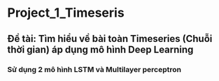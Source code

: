 # Project_1_Timeseris
## Đề tài: Tìm hiểu về bài toàn Timeseries (Chuỗi thời gian)  áp dụng mô hình Deep Learning

### Sử dụng 2 mô hình LSTM và Multilayer perceptron